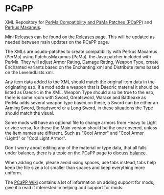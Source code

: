 PCaPP
=====

XML Repository for [PerMa Compatibility and PaMa Patches (PCaPP)](http://www.nexusmods.com/skyrim/mods/59257) and [Perkus Maxamus](http://www.nexusmods.com/skyrim/mods/59849).

Mini Releases can be found on the [Releases](https://github.com/Raulfin/PCaPP/releases) page. This will be updated as needed between main updates on the PCaPP page.

The XMLs are psudo-patches to create compatibility with Perkus Maxamus (PerMa) using PatchusMaxamus (PaMa), the Java patcher included with PerMa. They will adjust Armor Rating, Damage Rating, Weapon Type, create Enchanted variants based on the Enchanting.xml and Distribute items based on the LeveledLists.xml.

Any item data added to the XML should match the original item data in the originating esp. If a mod adds a weapon that is Daedric material it should be listed as Daedric in the XML. Weapon Type should also be true to the esp, there is some room with Sword, Greatsword, Waraxe and Battleaxe as PerMa adds several weapon type based on these, a Sword can be either an Arming Sword, Broadsword or a Long Sword, in these situations the Type should match the visual.

Some mods will have an optional file to change armors from Heavy to Light or vice versa, for these the Main version should be the one covered, unless the item names are different. Such as "Cool Armor" and "Cool Armor (Light)" or "Cool Light Armor". 

Don't worry about editing any of the material or type data, that all falls under balance, there is a topic on the PCaPP page to discuss [balance](http://www.nexusmods.com/skyrim/mods/59257/?tab=5&&navtag=http%3A%2F%2Fwww.nexusmods.com%2Fskyrim%2Fajax%2Fcomments%2F%3Fmod_id%3D59257%26page%3D1%26sort%3DDESC%26pid%3D0%26thread_id%3D2340894&pUp=1).

When adding code, please avoid using spaces, use tabs instead, tabs help keep the file size a lot smaller than spaces and keep everything more uniform.

The [PCaPP Wiki](https://github.com/Raulfin/PCaPP/wiki) contains a lot of information on adding support for mods, give it a read if interested in helping add support for mods.

